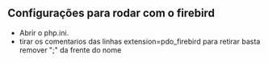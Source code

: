 ## Configurações para rodar com o firebird
- Abrir o php.ini.
- tirar os comentarios das linhas extension=pdo_firebird
para retirar basta remover ";" da frente do nome